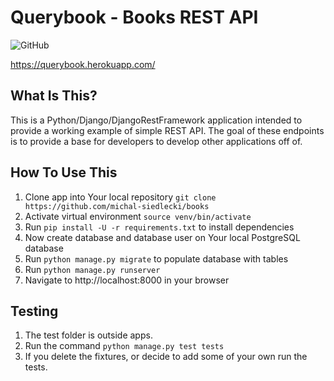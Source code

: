Querybook - Books REST API
==============================
![GitHub](https://img.shields.io/github/license/michal-siedlecki/books?style=plastic)

https://querybook.herokuapp.com/

What Is This?
-------------

This is a Python/Django/DjangoRestFramework application intended to provide a working example of simple REST API. 
The goal of these endpoints is to provide a base for developers to develop other applications off of. 


How To Use This
---------------

1. Clone app into Your local repository `git clone https://github.com/michal-siedlecki/books`
1. Activate virtual environment `source venv/bin/activate`
1. Run `pip install -U -r requirements.txt` to install dependencies
1. Now create database and database user on Your local PostgreSQL database
1. Run `python manage.py migrate` to populate database with tables
1. Run `python manage.py runserver`
1. Navigate to http://localhost:8000 in your browser


Testing
-------

1. The test folder is outside apps. 
1. Run the command `python manage.py test tests`
1. If you delete the fixtures, or decide to add some of your own run the tests.
